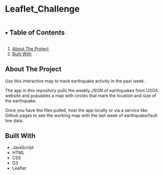 # Leaflet_Challenge

<!--READ ME-->

<!-- TABLE OF CONTENTS -->
<details open="open">
  <summary><h2 style="display: inline-block">Table of Contents</h2></summary>
  <ol>
    <li>
      <a href="#about-the-project">About The Project</a>
    <li><a href="#built-with">Built With</a></li>
  </ol>
</details>

<!-- ABOUT THE PROJECT -->
## About The Project

Use this interactive map to track earthquake activity in the past week.

The app in this repository pulls the weekly JSON of earthquakes from USGS website and populates a map with circles that mark the location and size of the earthquake.

Once you have the files pulled, host the app locally or via a service like Github pages to see the working map with the last week of earthquake/fault line data.

<!-- BUILT WITH -->
## Built With

* JavaScript
* HTML
* CSS
* D3
* Leaflet
